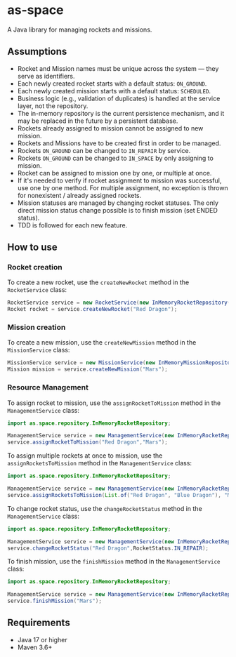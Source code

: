 # as-space

A Java library for managing rockets and missions.

## Assumptions

- Rocket and Mission names must be unique across the system — they serve as identifiers.
- Each newly created rocket starts with a default status: `ON_GROUND`.
- Each newly created mission starts with a default status: `SCHEDULED`.
- Business logic (e.g., validation of duplicates) is handled at the service layer, not the repository.
- The in-memory repository is the current persistence mechanism, and it may be replaced in the future by a persistent
  database.
- Rockets already assigned to mission cannot be assigned to new mission.
- Rockets and Missions have to be created first in order to be managed.
- Rockets `ON_GROUND` can be changed to `IN_REPAIR` by service.
- Rockets `ON_GROUND` can be changed to `IN_SPACE` by only assigning to mission.
- Rocket can be assigned to mission one by one, or multiple at once.
- If it's needed to verify if rocket assignment to mission was successful, use one by one method. For multiple
  assignment, no exception is thrown for nonexistent / already assigned rockets.
- Mission statuses are managed by changing rocket statuses. The only direct mission status change possible is to finish mission (set ENDED status).
- TDD is followed for each new feature.

## How to use

### Rocket creation

To create a new rocket, use the `createNewRocket` method in the `RocketService` class:

```java
RocketService service = new RocketService(new InMemoryRocketRepository());
Rocket rocket = service.createNewRocket("Red Dragon");
```

### Mission creation

To create a new mission, use the `createNewMission` method in the `MissionService` class:

```java
MissionService service = new MissionService(new InMemoryMissionRepository());
Mission mission = service.createNewMission("Mars");
```

### Resource Management

To assign rocket to mission, use the `assignRocketToMission` method in the `ManagementService` class:

```java
import as.space.repository.InMemoryRocketRepository;

ManagementService service = new ManagementService(new InMemoryRocketRepository(), new InMemoryMissionRepository());
service.assignRocketToMission("Red Dragon","Mars");
```

To assign multiple rockets at once to mission, use the `assignRocketsToMission` method in the `ManagementService` class:

```java
import as.space.repository.InMemoryRocketRepository;

ManagementService service = new ManagementService(new InMemoryRocketRepository(), new InMemoryMissionRepository());
service.assignRocketsToMission(List.of("Red Dragon", "Blue Dragon"), "Mars");
```

To change rocket status, use the `changeRocketStatus` method in the `ManagementService` class:

```java
import as.space.repository.InMemoryRocketRepository;

ManagementService service = new ManagementService(new InMemoryRocketRepository(), new InMemoryMissionRepository());
service.changeRocketStatus("Red Dragon",RocketStatus.IN_REPAIR);
```

To finish mission, use the `finishMission` method in the `ManagementService` class:

```java
import as.space.repository.InMemoryRocketRepository;

ManagementService service = new ManagementService(new InMemoryRocketRepository(), new InMemoryMissionRepository());
service.finishMission("Mars");
```

## Requirements

- Java 17 or higher
- Maven 3.6+